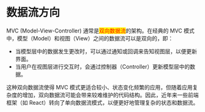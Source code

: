 # 数据流方向

MVC (Model-View-Controller) 通常是<mark style="color:red;">双向数据流</mark>的架构。在经典的 MVC 模式中，模型（Model）和视图（View）之间的数据流可以是双向的，即：

* 当模型层中的数据发生更改时，可以通过通知或回调来告知视图层，以便更新界面。
* 当用户在视图层进行交互时，会通过控制器（Controller）更新模型层中的数据。

这种双向数据流使得 MVC 模式更适合较小、状态变化频繁的应用，但随着应用复杂度的增加，双向数据流可能会带来较难维护的代码结构。因此，近年来一些前端框架（如 React）转向了单向数据流模式，以便更好地管理复杂的状态和数据流。
